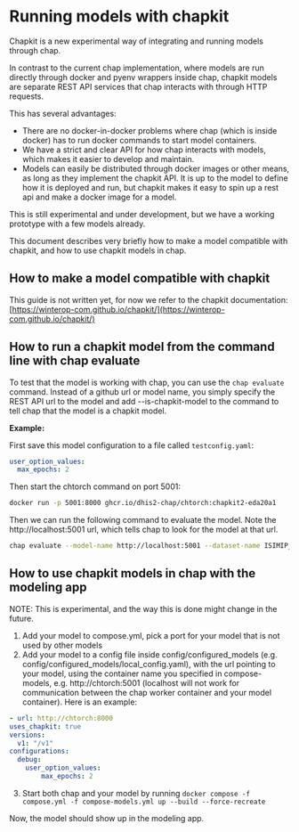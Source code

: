# Running models with chapkit

Chapkit is a new experimental way of integrating and running models through chap.

In contrast to the current chap implementation, where models are run directly through docker and pyenv wrappers inside chap, chapkit models are separate REST API services that chap interacts with through HTTP requests.

This has several advantages:

- There are no docker-in-docker problems where chap (which is inside docker) has to run docker commands to start model containers.
- We have a strict and clear API for how chap interacts with models, which makes it easier to develop and maintain.
- Models can easily be distributed through docker images or other means, as long as they implement the chapkit API. It is up to the model to define how it is deployed and run, but chapkit makes it easy to spin up a rest api and make a docker image for a model.

This is still experimental and under development, but we have a working prototype with a few models already.

This document describes very briefly how to make a model compatible with chapkit, and how to use chapkit models in chap.


## How to make a model compatible with chapkit

This guide is not written yet, for now we refer to the chapkit documentation: [https://winterop-com.github.io/chapkit/](https://winterop-com.github.io/chapkit/)


## How to run a chapkit model from the command line with chap evaluate

To test that the model is working with chap, you can use the `chap evaluate` command. Instead of a github url or model name, you simply specify the REST API url to the model and add --is-chapkit-model to the command to tell chap that the model is a chapkit model.

**Example:**

First save this model configuration to a file called `testconfig.yaml`:

```yaml
user_option_values:
  max_epochs: 2
```

Then start the chtorch command on port 5001:

```bash
docker run -p 5001:8000 ghcr.io/dhis2-chap/chtorch:chapkit2-eda20a1
```

Then we can run the following command to evaluate the model. Note the http://localhost:5001 url, which tells chap to look for the model at that url.

```bash
chap evaluate --model-name http://localhost:5001 --dataset-name ISIMIP_dengue_harmonized --dataset-country vietnam --report-filename report.pdf --debug --n-splits=2 --model-configuration-yaml testconfig.yaml --prediction-length 3 --is-chapkit-model
```


## How to use chapkit models in chap with the modeling app

NOTE: This is experimental, and the way this is done might change in the future.

1) Add your model to compose.yml, pick a port for your model that is not used by other models
2) Add your model to a config file inside config/configured_models (e.g. config/configured_models/local_config.yaml), with the url pointing to your model, using the container name you specified in compose-models, e.g. http://chtorch:5001 (localhost will not work for communication between the chap worker container and your model container). Here is an example:
  ```yaml
- url: http://chtorch:8000
  uses_chapkit: true
  versions:
    v1: "/v1"
  configurations:
    debug:
      user_option_values:
          max_epochs: 2
```
3) Start both chap and your model by running `docker compose -f compose.yml -f compose-models.yml up --build --force-recreate`

Now, the model should show up in the modeling app.
